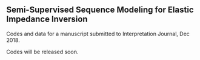 ## Semi-Supervised Sequence Modeling for Elastic Impedance Inversion

Codes and data for a manuscript submitted to Interpretation Journal, Dec 2018. 

Codes will be released soon. 
